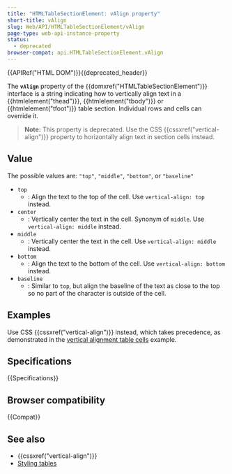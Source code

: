 ```yaml
---
title: "HTMLTableSectionElement: vAlign property"
short-title: vAlign
slug: Web/API/HTMLTableSectionElement/vAlign
page-type: web-api-instance-property
status:
  - deprecated
browser-compat: api.HTMLTableSectionElement.vAlign
---
```


{{APIRef("HTML DOM")}}{{deprecated_header}}

The **`vAlign`** property of the {{domxref("HTMLTableSectionElement")}} interface is a string indicating how to vertically align text in a {{htmlelement("thead")}}, {{htmlelement("tbody")}} or {{htmlelement("tfoot")}} table section. Individual rows and cells can override it.

> **Note:** This property is deprecated. Use the CSS {{cssxref("vertical-align")}} property to horizontally align text in section cells instead.

## Value

The possible values are: `"top"`, `"middle"`, `"bottom"`, or `"baseline"`

- `top`
  - : Align the text to the top of the cell. Use `vertical-align: top` instead.
- `center`
  - : Vertically center the text in the cell. Synonym of `middle`. Use `vertical-align: middle` instead.
- `middle`
  - : Vertically center the text in the cell. Use `vertical-align: middle` instead.
- `bottom`
  - : Align the text to the bottom of the cell. Use `vertical-align: bottom` instead.
- `baseline`
  - : Similar to `top`, but align the baseline of the text as close to the top so no part of the character is outside of the cell.

## Examples

Use CSS {{cssxref("vertical-align")}} instead, which takes precedence, as demonstrated in the [vertical alignment table cells](/en-US/docs/Web/CSS/vertical-align#vertical_alignment_in_a_table_cell) example.

## Specifications

{{Specifications}}

## Browser compatibility

{{Compat}}

## See also

- {{cssxref("vertical-align")}}
- [Styling tables](/en-US/docs/Learn/CSS/Building_blocks/Styling_tables)
